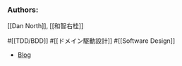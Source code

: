 ### Authors:
[[Dan North]], [[和智右桂]]

#[[TDD/BDD]] #[[ドメイン駆動設計]] #[[Software Design]]

- [Blog](https://digitalsoul.hatenadiary.org/entry/20091115/1258283543)